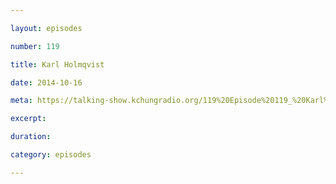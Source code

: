 ```yaml
---

layout: episodes

number: 119

title: Karl Holmqvist

date: 2014-10-16

meta: https://talking-show.kchungradio.org/119%20Episode%20119_%20Karl%20Holmqvist.mp3

excerpt:

duration:

category: episodes

---
```

